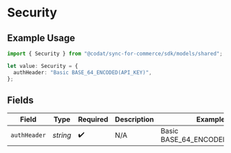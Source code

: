 # Security

## Example Usage

```typescript
import { Security } from "@codat/sync-for-commerce/sdk/models/shared";

let value: Security = {
  authHeader: "Basic BASE_64_ENCODED(API_KEY)",
};
```

## Fields

| Field                          | Type                           | Required                       | Description                    | Example                        |
| ------------------------------ | ------------------------------ | ------------------------------ | ------------------------------ | ------------------------------ |
| `authHeader`                   | *string*                       | :heavy_check_mark:             | N/A                            | Basic BASE_64_ENCODED(API_KEY) |
